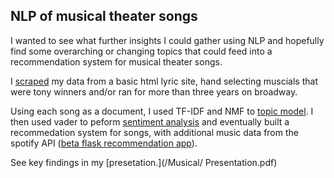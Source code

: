 ## NLP of musical theater songs

I wanted to see what further insights I could gather using NLP and hopefully find some overarching or changing topics that could feed into a recommendation system for musical theater songs. 

I [scraped](/scrape_musical_lyrics.ipynb) my data from a basic html lyric site, hand selecting muscials that were tony winners and/or ran for more than three years on broadway.

Using each song as a document, I used TF-IDF and NMF to [topic model](/topic_modeling_musicals.ipynb). I then used vader to peform [sentiment analysis](/sentiment_analysis_musicals.ipynb) and eventually built a recommedation system for songs, with additional music data from the spotify API ([beta flask recommendation app](/musical_recommender.py)).

See key findings in my [presetation.](/Musical/ Presentation.pdf)

